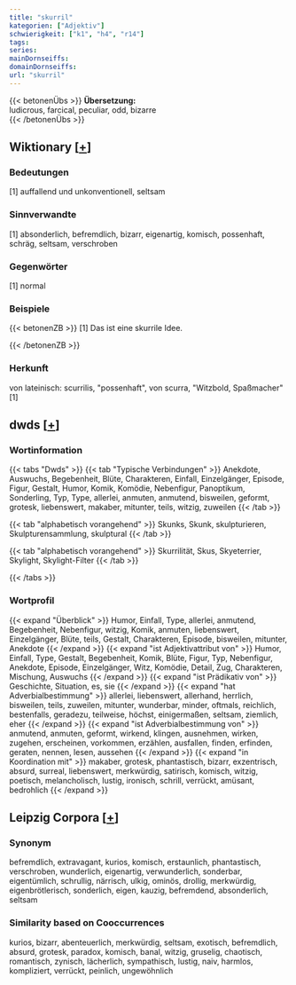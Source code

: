 ```yaml
---
title: "skurril"
kategorien: ["Adjektiv"]
schwierigkeit: ["k1", "h4", "r14"]
tags:
series:
mainDornseiffs:
domainDornseiffs:
url: "skurril"
---
```


{{< betonenÜbs >}}
**Übersetzung:**  
ludicrous, farcical, peculiar, odd, bizarre  
{{< /betonenÜbs >}}

## Wiktionary [[+](https://de.wiktionary.org/wiki/skurril)]

### Bedeutungen
[1] auffallend und unkonventionell, seltsam  

### Sinnverwandte
[1] absonderlich, befremdlich, bizarr, eigenartig, komisch, possenhaft, schräg, seltsam, verschroben  

### Gegenwörter
[1] normal  

### Beispiele
{{< betonenZB >}}
[1] Das ist eine skurrile Idee.  

{{< /betonenZB >}}
### Herkunft
von lateinisch: scurrilis, "possenhaft", von scurra, "Witzbold, Spaßmacher"[1]  



## dwds [[+](https://www.dwds.de/wb/skurril)]

### Wortinformation
{{< tabs "Dwds" >}}
{{< tab "Typische Verbindungen" >}}
Anekdote, Auswuchs, Begebenheit, Blüte, Charakteren, Einfall, Einzelgänger, Episode, Figur, Gestalt, Humor, Komik, Komödie, Nebenfigur, Panoptikum, Sonderling, Typ, Type, allerlei, anmuten, anmutend, bisweilen, geformt, grotesk, liebenswert, makaber, mitunter, teils, witzig, zuweilen
{{< /tab >}}

{{< tab "alphabetisch vorangehend" >}}
Skunks, Skunk, skulpturieren, Skulpturensammlung, skulptural
{{< /tab >}}

{{< tab "alphabetisch vorangehend" >}}
Skurrilität, Skus, Skyeterrier, Skylight, Skylight-Filter
{{< /tab >}}

{{< /tabs >}}

### Wortprofil
{{< expand "Überblick" >}} Humor, Einfall, Type, allerlei, anmutend, Begebenheit, Nebenfigur, witzig, Komik, anmuten, liebenswert, Einzelgänger, Blüte, teils, Gestalt, Charakteren, Episode, bisweilen, mitunter, Anekdote {{< /expand >}}
{{< expand "ist Adjektivattribut von" >}} Humor, Einfall, Type, Gestalt, Begebenheit, Komik, Blüte, Figur, Typ, Nebenfigur, Anekdote, Episode, Einzelgänger, Witz, Komödie, Detail, Zug, Charakteren, Mischung, Auswuchs {{< /expand >}}
{{< expand "ist Prädikativ von" >}} Geschichte, Situation, es, sie {{< /expand >}}
{{< expand "hat Adverbialbestimmung" >}} allerlei, liebenswert, allerhand, herrlich, bisweilen, teils, zuweilen, mitunter, wunderbar, minder, oftmals, reichlich, bestenfalls, geradezu, teilweise, höchst, einigermaßen, seltsam, ziemlich, eher {{< /expand >}}
{{< expand "ist Adverbialbestimmung von" >}} anmutend, anmuten, geformt, wirkend, klingen, ausnehmen, wirken, zugehen, erscheinen, vorkommen, erzählen, ausfallen, finden, erfinden, geraten, nennen, lesen, aussehen {{< /expand >}}
{{< expand "in Koordination mit" >}} makaber, grotesk, phantastisch, bizarr, exzentrisch, absurd, surreal, liebenswert, merkwürdig, satirisch, komisch, witzig, poetisch, melancholisch, lustig, ironisch, schrill, verrückt, amüsant, bedrohlich {{< /expand >}}

## Leipzig Corpora [[+](https://corpora.uni-leipzig.de/en/res?word=skurril&corpusId=deu_newscrawl-public_2018)]


### Synonym
befremdlich, extravagant, kurios, komisch, erstaunlich, phantastisch, verschroben, wunderlich, eigenartig, verwunderlich, sonderbar, eigentümlich, schrullig, närrisch, ulkig, ominös, drollig, merkwürdig, eigenbrötlerisch, sonderlich, eigen, kauzig, befremdend, absonderlich, seltsam


### Similarity based on Cooccurrences
kurios, bizarr, abenteuerlich, merkwürdig, seltsam, exotisch, befremdlich, absurd, grotesk, paradox, komisch, banal, witzig, gruselig, chaotisch, romantisch, zynisch, lächerlich, sympathisch, lustig, naiv, harmlos, kompliziert, verrückt, peinlich, ungewöhnlich

